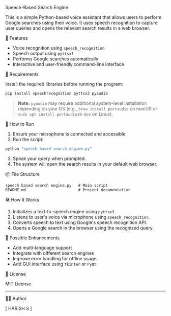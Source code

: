 Speech-Based Search Engine

This is a simple Python-based voice assistant that allows users to perform Google searches using their voice. It uses speech recognition to capture user queries and opens the relevant search results in a web browser.

 🔧 Features

- Voice recognition using `speech_recognition`
- Speech output using `pyttsx3`
- Performs Google searches automatically
- Interactive and user-friendly command-line interface

 🧰 Requirements

Install the required libraries before running the program:

```bash
pip install speechrecognition pyttsx3 pyaudio
````

> **Note:** `pyaudio` may require additional system-level installation depending on your OS (e.g., `brew install portaudio` on macOS or `sudo apt install portaudio19-dev` on Linux).

 🚀 How to Run

1. Ensure your microphone is connected and accessible.
2. Run the script:

```bash
python "speech based search engine.py"
```

3. Speak your query when prompted.
4. The system will open the search results in your default web browser.

 📦 File Structure

```plaintext
speech based search engine.py   # Main script
README.md                       # Project documentation
```

 🛠️ How It Works

1. Initializes a text-to-speech engine using `pyttsx3`.
2. Listens to user's voice via microphone using `speech_recognition`.
3. Converts speech to text using Google's speech recognition API.
4. Opens a Google search in the browser using the recognized query.

 🧠 Possible Enhancements

* Add multi-language support
* Integrate with different search engines
* Improve error handling for offline usage
* Add GUI interface using `tkinter` or `PyQt`

 📜 License

MIT License

---

 👨‍💻 Author

[ HARISH S ]
 
